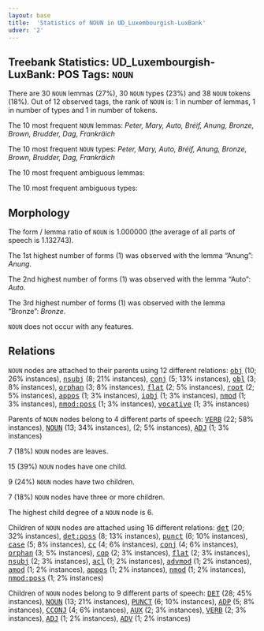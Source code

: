 ```yaml
---
layout: base
title:  'Statistics of NOUN in UD_Luxembourgish-LuxBank'
udver: '2'
---
```


## Treebank Statistics: UD_Luxembourgish-LuxBank: POS Tags: `NOUN`

There are 30 `NOUN` lemmas (27%), 30 `NOUN` types (23%) and 38 `NOUN` tokens (18%).
Out of 12 observed tags, the rank of `NOUN` is: 1 in number of lemmas, 1 in number of types and 1 in number of tokens.

The 10 most frequent `NOUN` lemmas: <em>Peter, Mary, Auto, Bréif, Anung, Bronze, Brown, Brudder, Dag, Frankräich</em>

The 10 most frequent `NOUN` types:  <em>Peter, Mary, Auto, Bréif, Anung, Bronze, Brown, Brudder, Dag, Frankräich</em>

The 10 most frequent ambiguous lemmas: 

The 10 most frequent ambiguous types:  



## Morphology

The form / lemma ratio of `NOUN` is 1.000000 (the average of all parts of speech is 1.132743).

The 1st highest number of forms (1) was observed with the lemma “Anung”: <em>Anung</em>.

The 2nd highest number of forms (1) was observed with the lemma “Auto”: <em>Auto</em>.

The 3rd highest number of forms (1) was observed with the lemma “Bronze”: <em>Bronze</em>.

`NOUN` does not occur with any features.


## Relations

`NOUN` nodes are attached to their parents using 12 different relations: <tt><a href="lb_luxbank-dep-obj.html">obj</a></tt> (10; 26% instances), <tt><a href="lb_luxbank-dep-nsubj.html">nsubj</a></tt> (8; 21% instances), <tt><a href="lb_luxbank-dep-conj.html">conj</a></tt> (5; 13% instances), <tt><a href="lb_luxbank-dep-obl.html">obl</a></tt> (3; 8% instances), <tt><a href="lb_luxbank-dep-orphan.html">orphan</a></tt> (3; 8% instances), <tt><a href="lb_luxbank-dep-flat.html">flat</a></tt> (2; 5% instances), <tt><a href="lb_luxbank-dep-root.html">root</a></tt> (2; 5% instances), <tt><a href="lb_luxbank-dep-appos.html">appos</a></tt> (1; 3% instances), <tt><a href="lb_luxbank-dep-iobj.html">iobj</a></tt> (1; 3% instances), <tt><a href="lb_luxbank-dep-nmod.html">nmod</a></tt> (1; 3% instances), <tt><a href="lb_luxbank-dep-nmod-poss.html">nmod:poss</a></tt> (1; 3% instances), <tt><a href="lb_luxbank-dep-vocative.html">vocative</a></tt> (1; 3% instances)

Parents of `NOUN` nodes belong to 4 different parts of speech: <tt><a href="lb_luxbank-pos-VERB.html">VERB</a></tt> (22; 58% instances), <tt><a href="lb_luxbank-pos-NOUN.html">NOUN</a></tt> (13; 34% instances),  (2; 5% instances), <tt><a href="lb_luxbank-pos-ADJ.html">ADJ</a></tt> (1; 3% instances)

7 (18%) `NOUN` nodes are leaves.

15 (39%) `NOUN` nodes have one child.

9 (24%) `NOUN` nodes have two children.

7 (18%) `NOUN` nodes have three or more children.

The highest child degree of a `NOUN` node is 6.

Children of `NOUN` nodes are attached using 16 different relations: <tt><a href="lb_luxbank-dep-det.html">det</a></tt> (20; 32% instances), <tt><a href="lb_luxbank-dep-det-poss.html">det:poss</a></tt> (8; 13% instances), <tt><a href="lb_luxbank-dep-punct.html">punct</a></tt> (6; 10% instances), <tt><a href="lb_luxbank-dep-case.html">case</a></tt> (5; 8% instances), <tt><a href="lb_luxbank-dep-cc.html">cc</a></tt> (4; 6% instances), <tt><a href="lb_luxbank-dep-conj.html">conj</a></tt> (4; 6% instances), <tt><a href="lb_luxbank-dep-orphan.html">orphan</a></tt> (3; 5% instances), <tt><a href="lb_luxbank-dep-cop.html">cop</a></tt> (2; 3% instances), <tt><a href="lb_luxbank-dep-flat.html">flat</a></tt> (2; 3% instances), <tt><a href="lb_luxbank-dep-nsubj.html">nsubj</a></tt> (2; 3% instances), <tt><a href="lb_luxbank-dep-acl.html">acl</a></tt> (1; 2% instances), <tt><a href="lb_luxbank-dep-advmod.html">advmod</a></tt> (1; 2% instances), <tt><a href="lb_luxbank-dep-amod.html">amod</a></tt> (1; 2% instances), <tt><a href="lb_luxbank-dep-appos.html">appos</a></tt> (1; 2% instances), <tt><a href="lb_luxbank-dep-nmod.html">nmod</a></tt> (1; 2% instances), <tt><a href="lb_luxbank-dep-nmod-poss.html">nmod:poss</a></tt> (1; 2% instances)

Children of `NOUN` nodes belong to 9 different parts of speech: <tt><a href="lb_luxbank-pos-DET.html">DET</a></tt> (28; 45% instances), <tt><a href="lb_luxbank-pos-NOUN.html">NOUN</a></tt> (13; 21% instances), <tt><a href="lb_luxbank-pos-PUNCT.html">PUNCT</a></tt> (6; 10% instances), <tt><a href="lb_luxbank-pos-ADP.html">ADP</a></tt> (5; 8% instances), <tt><a href="lb_luxbank-pos-CCONJ.html">CCONJ</a></tt> (4; 6% instances), <tt><a href="lb_luxbank-pos-AUX.html">AUX</a></tt> (2; 3% instances), <tt><a href="lb_luxbank-pos-VERB.html">VERB</a></tt> (2; 3% instances), <tt><a href="lb_luxbank-pos-ADJ.html">ADJ</a></tt> (1; 2% instances), <tt><a href="lb_luxbank-pos-ADV.html">ADV</a></tt> (1; 2% instances)


